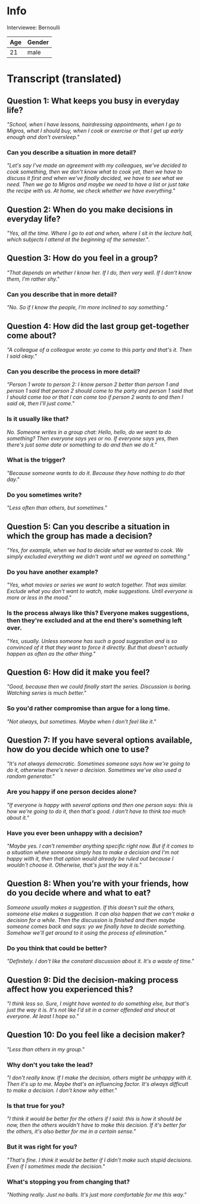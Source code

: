 # Info
Interviewee: Bernoulli

| Age | Gender |
| --- | ------ |
| 21  | male   |

# Transcript (translated)

## Question 1: What keeps you busy in everyday life?

*"School, when I have lessons, hairdressing appointments, when I go to Migros, what I should buy, when I cook or exercise or that I get up early enough and don't oversleep."*

### Can you describe a situation in more detail?

*"Let's say I've made an agreement with my colleagues, we've decided to cook something, then we don't know what to cook yet, then we have to discuss it first and when we've finally decided, we have to see what we need. Then we go to Migros and maybe we need to have a list or just take the recipe with us. At home, we check whether we have everything."*

## Question 2: When do you make decisions in everyday life?

*"Yes, all the time. Where I go to eat and when, where I sit in the lecture hall, which subjects I attend at the beginning of the semester."*.

## Question 3: How do you feel in a group?

*"That depends on whether I know her. If I do, then very well. If I don't know them, I'm rather shy."*

### Can you describe that in more detail?

*"No. So if I know the people, I'm more inclined to say something."*

## Question 4: How did the last group get-together come about?

*"A colleague of a colleague wrote: yo come to this party and that's it. Then I said okay."*

### Can you describe the process in more detail?

*"Person 1 wrote to person 2: I know person 2 better than person 1 and person 1 said that person 2 should come to the party and person 1 said that I should come too or that I can come too if person 2 wants to and then I said ok, then I'll just come."*

### Is it usually like that?

*No. Someone writes in a group chat: Hello, hello, do we want to do something? Then everyone says yes or no. If everyone says yes, then there's just some date or something to do and then we do it."*

### What is the trigger?

*"Because someone wants to do it. Because they have nothing to do that day."*

### Do you sometimes write?

*"Less often than others, but sometimes."*

## Question 5: Can you describe a situation in which the group has made a decision?

*"Yes, for example, when we had to decide what we wanted to cook. We simply excluded everything we didn't want until we agreed on something."*

### Do you have another example?

*"Yes, what movies or series we want to watch together. That was similar. Exclude what you don't want to watch, make suggestions. Until everyone is more or less in the mood."*

### Is the process always like this? Everyone makes suggestions, then they're excluded and at the end there's something left over.

*"Yes, usually. Unless someone has such a good suggestion and is so convinced of it that they want to force it directly. But that doesn't actually happen as often as the other thing."*

## Question 6: How did it make you feel?

*"Good, because then we could finally start the series. Discussion is boring. Watching series is much better."*

### So you'd rather compromise than argue for a long time.

*"Not always, but sometimes. Maybe when I don't feel like it."*

## Question 7: If you have several options available, how do you decide which one to use?

*"It's not always democratic. Sometimes someone says how we're going to do it, otherwise there's never a decision. Sometimes we've also used a random generator."*

### Are you happy if one person decides alone?

*"If everyone is happy with several options and then one person says: this is how we're going to do it, then that's good. I don't have to think too much about it."*

### Have you ever been unhappy with a decision?

*"Maybe yes. I can't remember anything specific right now. But if it comes to a situation where someone simply has to make a decision and I'm not happy with it, then that option would already be ruled out because I wouldn't choose it. Otherwise, that's just the way it is."*

## Question 8: When you’re with your friends, how do you decide where and what to eat?

*Someone usually makes a suggestion. If this doesn't suit the others, someone else makes a suggestion. It can also happen that we can't make a decision for a while. Then the discussion is finished and then maybe someone comes back and says: yo we finally have to decide something. Somehow we'll get around to it using the process of elimination."*

### Do you think that could be better?

*"Definitely. I don't like the constant discussion about it. It's a waste of time."*

## Question 9: Did the decision-making process affect how you experienced this?

*"I think less so. Sure, I might have wanted to do something else, but that's just the way it is. It's not like I'd sit in a corner offended and shout at everyone. At least I hope so."*

## Question 10: Do you feel like a decision maker?

*"Less than others in my group."*

### Why don't you take the lead?

*"I don't really know. If I make the decision, others might be unhappy with it. Then it's up to me. Maybe that's an influencing factor. It's always difficult to make a decision. I don't know why either."*

### Is that true for you?

*"I think it would be better for the others if I said: this is how it should be now, then the others wouldn't have to make this decision. If it's better for the others, it's also better for me in a certain sense."*

### But it was right for you?

*"That's fine. I think it would be better if I didn't make such stupid decisions. Even if I sometimes made the decision."*

### What's stopping you from changing that?

*"Nothing really. Just no balls. It's just more comfortable for me this way."*
